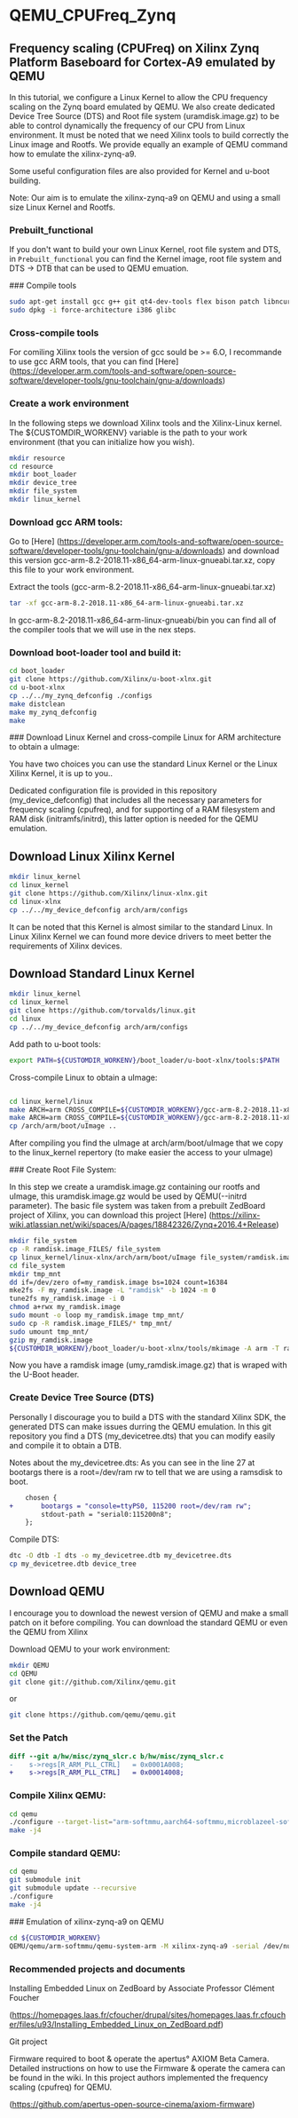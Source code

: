 # QEMU_CPUFreq_Zynq

## Frequency scaling (CPUFreq) on Xilinx Zynq Platform Baseboard for Cortex-A9 emulated by QEMU

In this tutorial, we configure a Linux Kernel to allow the CPU frequency scaling on the Zynq board emulated by QEMU. We also create dedicated Device Tree Source (DTS) and Root file system (uramdisk.image.gz) to be able to control dynamically the frequency of our CPU from Linux environment. It must be noted that we need Xilinx tools to build correctly the Linux image and Rootfs. We provide equally an example of QEMU command how to emulate the xilinx-zynq-a9.

Some useful configuration files are also provided for Kernel and u-boot building. 

Note: Our aim is to emulate the xilinx-zynq-a9 on QEMU and using a small size Linux Kernel and Rootfs.


### Prebuilt_functional

If you don't want to build your own Linux Kernel, root file system and DTS, in `Prebuilt_functional` you can find the Kernel image, root file system and DTS -> DTB that can be used to QEMU emuation. 



### Compile tools

```bash
sudo apt-get install gcc g++ git qt4-dev-tools flex bison patch libncurses5-dev libssl-dev gparted device-tree-compiler
sudo dpkg -i force-architecture i386 glibc
```
### Cross-compile tools
For comiling Xilinx tools the version of gcc sould be >= 6.O, I recommande to use gcc ARM tools, that you can find [Here] (https://developer.arm.com/tools-and-software/open-source-software/developer-tools/gnu-toolchain/gnu-a/downloads)

### Create a work environment 
In the following steps we download Xilinx tools and the Xilinx-Linux kernel. The ${CUSTOMDIR_WORKENV} variable is the path to your work environment (that you can initialize how you wish).

```bash
mkdir resource
cd resource
mkdir boot_loader
mkdir device_tree
mkdir file_system
mkdir linux_kernel
```
### Download gcc ARM tools: 
Go to [Here] (https://developer.arm.com/tools-and-software/open-source-software/developer-tools/gnu-toolchain/gnu-a/downloads) and download this version gcc-arm-8.2-2018.11-x86_64-arm-linux-gnueabi.tar.xz, copy this file to your work environment.

Extract the tools (gcc-arm-8.2-2018.11-x86_64-arm-linux-gnueabi.tar.xz)

```bash
tar -xf gcc-arm-8.2-2018.11-x86_64-arm-linux-gnueabi.tar.xz
```
In gcc-arm-8.2-2018.11-x86_64-arm-linux-gnueabi/bin you can find all of the compiler tools that we will use in the nex steps.

### Download boot-loader tool and build it: 

```bash
cd boot_loader
git clone https://github.com/Xilinx/u-boot-xlnx.git
cd u-boot-xlnx
cp ../../my_zynq_defconfig ./configs
make distclean
make my_zynq_defconfig
make
```

### Download Linux Kernel and cross-compile Linux for ARM architecture to obtain a uImage:

You have two choices you can use the standard Linux Kernel or the Linux Xilinx Kernel, it is up to you..

Dedicated configuration file is provided in this repository (my_device_defconfig) that includes all the necessary parameters for frequency scaling (cpufreq), and for supporting of a RAM filesystem and RAM disk (initramfs/initrd), this latter option is needed for the QEMU emulation.

## Download Linux Xilinx Kernel

```bash
mkdir linux_kernel
cd linux_kernel
git clone https://github.com/Xilinx/linux-xlnx.git
cd linux-xlnx
cp ../../my_device_defconfig arch/arm/configs
```
It can be noted that this Kernel is almost similar to the standard Linux. In Linux Xilinx Kernel we can found more device drivers to meet better the requirements of Xilinx devices. 

## Download Standard Linux Kernel
```bash
mkdir linux_kernel
cd linux_kernel 
git clone https://github.com/torvalds/linux.git
cd linux
cp ../../my_device_defconfig arch/arm/configs
```

Add path to u-boot tools:

```bash
export PATH=${CUSTOMDIR_WORKENV}/boot_loader/u-boot-xlnx/tools:$PATH
```

Cross-compile Linux to obtain a uImage:
```bash

cd linux_kernel/linux
make ARCH=arm CROSS_COMPILE=${CUSTOMDIR_WORKENV}/gcc-arm-8.2-2018.11-x86_64-arm-linux-gnueabi/bin/arm-linux-gnueabi- my_device_defconfig
make ARCH=arm CROSS_COMPILE=${CUSTOMDIR_WORKENV}/gcc-arm-8.2-2018.11-x86_64-arm-linux-gnueabi/bin/arm-linux-gnueabi- UIMAGE_LOADADDR=0x8000 uImage
cp /arch/arm/boot/uImage ..
```

After compiling you find the uImage at arch/arm/boot/uImage that we copy to the linux_kernel repertory (to make easier the access to your uImage)

### Create Root File System:

In this step we create a uramdisk.image.gz containing our rootfs and uImage, this uramdisk.image.gz would be used by QEMU(--initrd parameter). The basic file system was taken from a prebuilt ZedBoard project of Xilinx, you can download this project [Here] (https://xilinx-wiki.atlassian.net/wiki/spaces/A/pages/18842326/Zynq+2016.4+Release) 

```bash
mkdir file_system
cp -R ramdisk.image_FILES/ file_system
cp linux_kernel/linux-xlnx/arch/arm/boot/uImage file_system/ramdisk.image_FILES/boot
cd file_system 
mkdir tmp_mnt
dd if=/dev/zero of=my_ramdisk.image bs=1024 count=16384
mke2fs -F my_ramdisk.image -L "ramdisk" -b 1024 -m 0
tune2fs my_ramdisk.image -i 0
chmod a+rwx my_ramdisk.image
sudo mount -o loop my_ramdisk.image tmp_mnt/
sudo cp -R ramdisk.image_FILES/* tmp_mnt/
sudo umount tmp_mnt/
gzip my_ramdisk.image
${CUSTOMDIR_WORKENV}/boot_loader/u-boot-xlnx/tools/mkimage -A arm -T ramdisk -C gzip -d my_ramdisk.image.gz umy_ramdisk.image.gz
```
Now you have a ramdisk image (umy_ramdisk.image.gz) that is wraped with the U-Boot header.  

### Create Device Tree Source (DTS)

Personally I discourage you to build a DTS with the standard Xilinx SDK, the generated DTS can make issues durring the QEMU emulation. In this git repository you find a DTS (my_devicetree.dts) that you can modify easily and compile it to obtain a DTB. 

Notes about the my_devicetree.dts:
As you can see in the line 27 at bootargs there is a root=/dev/ram rw to tell that we are using a ramsdisk to boot.   

```diff
	chosen {
+		bootargs = "console=ttyPS0, 115200 root=/dev/ram rw";
		stdout-path = "serial0:115200n8";
	};
```

Compile DTS:

```bash
dtc -O dtb -I dts -o my_devicetree.dtb my_devicetree.dts
cp my_devicetree.dtb device_tree
```

## Download QEMU
I encourage you to download the newest version of QEMU and make a small patch on it before compiling. You can download the standard QEMU or even the QEMU from Xilinx

Download QEMU to your work environment:
```bash
mkdir QEMU
cd QEMU
git clone git://github.com/Xilinx/qemu.git
```
or

```bash
git clone https://github.com/qemu/qemu.git
```



### Set the Patch

```diff
diff --git a/hw/misc/zynq_slcr.c b/hw/misc/zynq_slcr.c
-    s->regs[R_ARM_PLL_CTRL]   = 0x0001A008;
+    s->regs[R_ARM_PLL_CTRL]   = 0x00014008;
```


### Compile Xilinx QEMU:
```bash
cd qemu
./configure --target-list="arm-softmmu,aarch64-softmmu,microblazeel-softmmu" --enable-fdt --disable-kvm --disable-xen
make -j4
```

### Compile standard QEMU:

```bash
cd qemu
git submodule init
git submodule update --recursive
./configure
make -j4
```

### Emulation of xilinx-zynq-a9 on QEMU

```bash
cd ${CUSTOMDIR_WORKENV}
QEMU/qemu/arm-softmmu/qemu-system-arm -M xilinx-zynq-a9 -serial /dev/null -serial mon:stdio -display none -kernel linux_kernel/uImage -dtb device_tree/my_devicetree.dtb --initrd file_system/umy_ramdisk.image.gz
```

### Recommended projects and documents

Installing Embedded Linux on ZedBoard by Associate Professor Clément Foucher

(https://homepages.laas.fr/cfoucher/drupal/sites/homepages.laas.fr.cfoucher/files/u93/Installing_Embedded_Linux_on_ZedBoard.pdf)


Git project 

Firmware required to boot & operate the apertus° AXIOM Beta Camera.
Detailed instructions on how to use the Firmware & operate the camera can be found in the wiki. In this project authors implemented 
the frequency scaling (cpufreq) for QEMU.  

(https://github.com/apertus-open-source-cinema/axiom-firmware)


